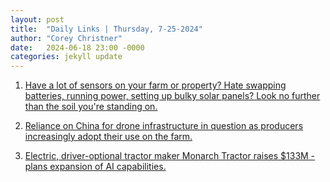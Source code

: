 ```yaml
---
layout: post
title:  "Daily Links | Thursday, 7-25-2024"
author: "Corey Christner"
date:   2024-06-18 23:00 -0000
categories: jekyll update
---
```


1. [Have a lot of sensors on your farm or property? Hate swapping batteries, running power, setting up bulky solar panels? Look no further than the soil you're standing on.](https://spectrum.ieee.org/smart-agriculture)

2. [Reliance on China for drone infrastructure in question as producers increasingly adopt their use on the farm.](https://www.agriculturedive.com/news/ag-drone-retailers-fight-china-dji-ban/721597/)

3. [Electric, driver-optional tractor maker Monarch Tractor raises $133M - plans expansion of AI capabilities.](https://www.monarchtractor.com/news/monarch-tractor-announces-133m-series-c-funding)